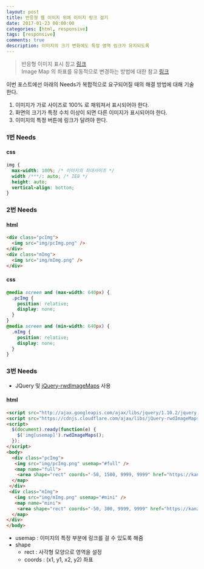 ```yaml
---
layout: post
title: 반응형 웹 이미지 위에 이미지 링크 걸기
date: 2017-01-23 00:00:00
categories: [html, responsive]
tags: [responsive]
comments: true
description: 이미지의 크기 변화에도 특정 영역 링크가 유지되도록
---
```


> 반응형 이미지 표시 참고 [링크](http://nanati.me/responsive-image/)  
> Image Map 의 좌표를 유동적으로 변경하는 방법에 대한 참고 [링크](http://blog.grotesq.com/post/519)

이번 포스트에선 아래의 Needs가 복합적으로 요구되어질 때의 해결 방법에 대해 기술한다.

1. 이미지가 가로 사이즈로 100% 로 채워져서 표시되어야 한다.
2. 화면의 크기가 특정 수치 이상이 되면 다른 이미지가 표시되어야 한다.
3. 이미지의 특정 버튼에 링크가 달려야 한다.

### 1번 Needs

#### css

```css
img {
  max-width: 100%; /* 이미지의 최대사이즈 */
  width /***/: auto; /* IE8 */
  height: auto;
  vertical-align: bottom;
}
```

### 2번 Needs

#### html

```html
<div class="pcImg">
  <img src="img/pcImg.png" />
</div>
<div class="mImg">
  <img src="img/mImg.png" />
</div>
```

#### css

```css
@media screen and (max-width: 640px) {
  .pcImg {
    position: relative;
    display: none;
  }
}
@media screen and (min-width: 640px) {
  .mImg {
    position: relative;
    display: none;
  }
}
```

### 3번 Needs

* JQuery 및 [jQuery-rwdImageMaps](https://github.com/stowball/jQuery-rwdImageMaps) 사용

#### html

```html
<script src="http://ajax.googleapis.com/ajax/libs/jquery/1.10.2/jquery.min.js"></script>
<script src="https://cdnjs.cloudflare.com/ajax/libs/jQuery-rwdImageMaps/1.6/jquery.rwdImageMaps.min.js"></script>
<script>
  $(document).ready(function(e) {
    $('img[usemap]').rwdImageMaps();
  });
</script>
<body>
  <div class="pcImg">
   <img src="img/pcImg.png" usemap="#full" />
   <map name="full">
    <area shape="rect" coords="-50, 1500, 9999, 9999" href="https://kanziw.github.io" />
  </map>
 </div>
 <div class="mImg">
   <img src="img/mImg.png" usemap="#mini" />
   <map name="mini">
    <area shape="rect" coords="-50, 300, 9999, 9999" href="https://kanziw.github.io" />
  </map>
</div>
</body>
```

* usemap : 이미지의 특정 부분에 링크를 걸 수 있도록 해줌
* shape
  * rect : 사각형 모양으로 영역을 설정
  * coords : (x1, y1, x2, y2) 좌표 
